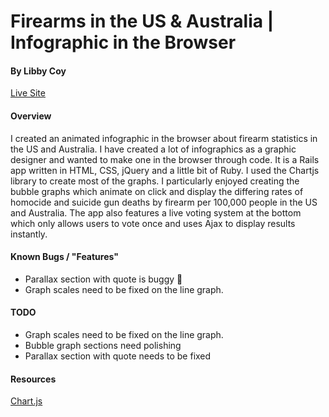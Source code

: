 # Firearms in the US & Australia | Infographic in the Browser
#### By Libby Coy

[Live Site](http://aus-usa.herokuapp.com/)

#### Overview

I created an animated infographic in the browser about firearm statistics in the US and Australia. I have created a lot of infographics as a graphic designer and wanted to make one in the browser through code. It is a Rails app written in HTML, CSS, jQuery and a little bit of Ruby. I used the Chartjs library to create most of the graphs. I particularly enjoyed creating the bubble graphs which animate on click and display the differing rates of homocide and suicide gun deaths by firearm per 100,000 people in the US and Australia. The app also features a live voting system at the bottom which only allows users to vote once and uses Ajax to display results instantly.

#### Known Bugs / "Features"
* Parallax section with quote is buggy 🤔
* Graph scales need to be fixed on the line graph.

#### TODO
* Graph scales need to be fixed on the line graph.
* Bubble graph sections need polishing
* Parallax section with quote needs to be fixed

#### Resources

[Chart.js](http://www.chartjs.org/)
